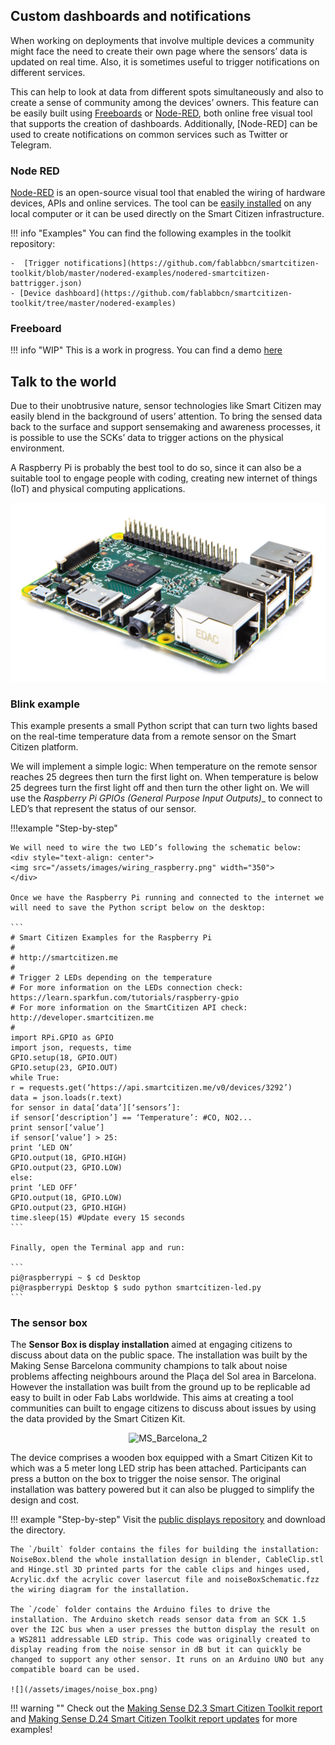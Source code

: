 ## Custom dashboards and notifications

When working on deployments that involve multiple devices a community
might face the need to create their own page where the sensors’ data is
updated on real time. Also, it is sometimes useful to trigger notifications on different services.

This can help to look at data from different spots simultaneously and also to create a sense of community among the devices’ owners. This feature can be easily built using [Freeboards](http://freeboard.io/) or [Node-RED](http://nodered.org/), both online free visual tool that supports the creation of dashboards. Additionally, [Node-RED] can be used to create notifications on common services such as Twitter or Telegram.

### Node RED

[Node-RED](http://nodered.org/) is an open-source visual tool that enabled the wiring of hardware devices, APIs and online services. The tool can be [easily installed](http://nodered.org/docs/getting-started/installation) on any local computer or it can be used directly on the Smart Citizen infrastructure. 

!!! info "Examples"
    You can find the following examples in the toolkit repository:

    -  [Trigger notifications](https://github.com/fablabbcn/smartcitizen-toolkit/blob/master/nodered-examples/nodered-smartcitizen-battrigger.json)
    - [Device dashboard](https://github.com/fablabbcn/smartcitizen-toolkit/tree/master/nodered-examples)

### Freeboard

!!! info "WIP"
    This is a work in progress. You can find a demo [here](https://github.com/fablabbcn/smartcitizen-toolkit/blob/master/freeboard-examples/freeboard-manchesternoise.json)

## Talk to the world

Due to their unobtrusive nature, sensor technologies like Smart Citizen
may easily blend in the background of users’ attention. To bring the sensed data back to the surface and support sensemaking and awareness processes, it is possible to use the SCKs’ data to trigger actions on the physical environment.

A Raspberry Pi is probably the best tool to do so, since it can also be a suitable tool to engage people with coding, creating new internet of things (IoT) and physical computing applications.

![Raspberry Pi](/assets/images/raspberry.png)

### Blink example

This example presents a small Python script that can turn two lights based on the real-time temperature data from a remote sensor on the Smart Citizen platform.

We will implement a simple logic: When temperature on the remote sensor reaches 25 degrees then turn the first light on. When temperature is below 25 degrees turn the first light off and then turn the other light on. We will use the _Raspberry Pi GPIOs (General Purpose Input Outputs)__ to connect to LED’s that represent the status of our sensor.

!!!example "Step-by-step"

    We will need to wire the two LED’s following the schematic below:
    <div style="text-align: center">
    <img src="/assets/images/wiring_raspberry.png" width="350">
    </div>

    Once we have the Raspberry Pi running and connected to the internet we will need to save the Python script below on the desktop:

    ```
    # Smart Citizen Examples for the Raspberry Pi
    #
    # http://smartcitizen.me
    #
    # Trigger 2 LEDs depending on the temperature
    # For more information on the LEDs connection check: https://learn.sparkfun.com/tutorials/raspberry-gpio
    # For more information on the SmartCitizen API check: http://developer.smartcitizen.me
    #
    import RPi.GPIO as GPIO
    import json, requests, time
    GPIO.setup(18, GPIO.OUT)
    GPIO.setup(23, GPIO.OUT)
    while True:
    r = requests.get(‘https://api.smartcitizen.me/v0/devices/3292’)
    data = json.loads(r.text)
    for sensor in data[‘data’][‘sensors’]:
    if sensor[‘description’] == ‘Temperature’: #CO, NO2...
    print sensor[‘value’]
    if sensor[‘value’] > 25:
    print ‘LED ON’
    GPIO.output(18, GPIO.HIGH)
    GPIO.output(23, GPIO.LOW)
    else:
    print ‘LED OFF’
    GPIO.output(18, GPIO.LOW)
    GPIO.output(23, GPIO.HIGH)
    time.sleep(15) #Update every 15 seconds
    ```
    
    Finally, open the Terminal app and run:

    ```
    pi@raspberrypi ~ $ cd Desktop
    pi@raspberrypi Desktop $ sudo python smartcitizen-led.py
    ```

### The sensor box

The **Sensor Box is display installation** aimed at engaging citizens to
discuss about data on the public space. The installation was built by the Making Sense Barcelona community champions to talk about noise problems affecting neighbours around the Plaça del Sol area in Barcelona. However
the installation was built from the ground up to be replicable ad easy to built in oder Fab Labs worldwide. This aims at creating a tool communities can built to engage citizens to discuss about issues by using the data provided by the Smart Citizen Kit.

<div style="text-align: center;">
<img src="https://live.staticflickr.com/4519/24368451748_172c258274_h.jpg" width="800"  alt="MS_Barcelona_2">
</div>

The device comprises a wooden box equipped with a Smart Citizen Kit to which was a 5 meter long LED strip has been attached. Participants can press a button on the box to trigger the noise sensor. The original installation was battery powered but it can also be plugged to simplify the design and cost.

!!! example "Step-by-step"
    Visit the [public displays repository](https://github.com/fablabbcn/smartcitizen-toolkit/tree/master/public-displays) and download the directory.

    The `/built` folder contains the files for building the installation: NoiseBox.blend the whole installation design in blender, CableClip.stl and Hinge.stl 3D printed parts for the cable clips and hinges used, Acrylic.dxf the acrylic cover lasercut file and noiseBoxSchematic.fzz the wiring diagram for the installation.

    The `/code` folder contains the Arduino files to drive the installation. The Arduino sketch reads sensor data from an SCK 1.5 over the I2C bus when a user presses the button display the result on a WS2811 addressable LED strip. This code was originally created to display reading from the noise sensor in dB but it can quickly be changed to support any other sensor. It runs on an Arduino UNO but any compatible board can be used.

    ![](/assets/images/noise_box.png)

!!! warning ""
    Check out the [Making Sense D2.3 Smart Citizen Toolkit report](http://making-sense.eu/wp-content/uploads/2016/08/Making-Sense-D23-Smart-Citizen-Toolkit.pdf) and [Making Sense D.24 Smart Citizen Toolkit report updates](http://making-sense.eu/wp-content/uploads/2017/09/Making-Sense-D2.4-Documentation-on-Toolkit-add-ons.pdf) for more examples!
